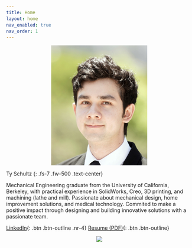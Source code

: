 ```yaml
---
title: Home
layout: home
nav_enabled: true
nav_order: 1
---
```

<div style="display: flex; justify-content: center; gap: 20px;">
    <img src="assets/profheadshot.jpg" style="height: 325px; width: auto;">
</div>

Ty Schultz
{: .fs-7 .fw-500 .text-center}

Mechanical Engineering graduate from the University of California, Berkeley, with practical experience in SolidWorks, Creo, 3D printing, and machining (lathe and mill). Passionate about mechanical design, home improvement solutions, and medical technology. Commited to make a positive impact through designing and building innovative solutions with a passionate team.

[LinkedIn](https://www.linkedin.com/in/ty-schultz/){: .btn .btn-outline .nr-4} [Resume (PDF)](/assets/resume1.pdf){: .btn .btn-outline}

<div style="display: flex; justify-content: center; gap: 20px;">
    <img src="assets/resumes.jpg" style="height: 900px; width: auto;">
</div>
